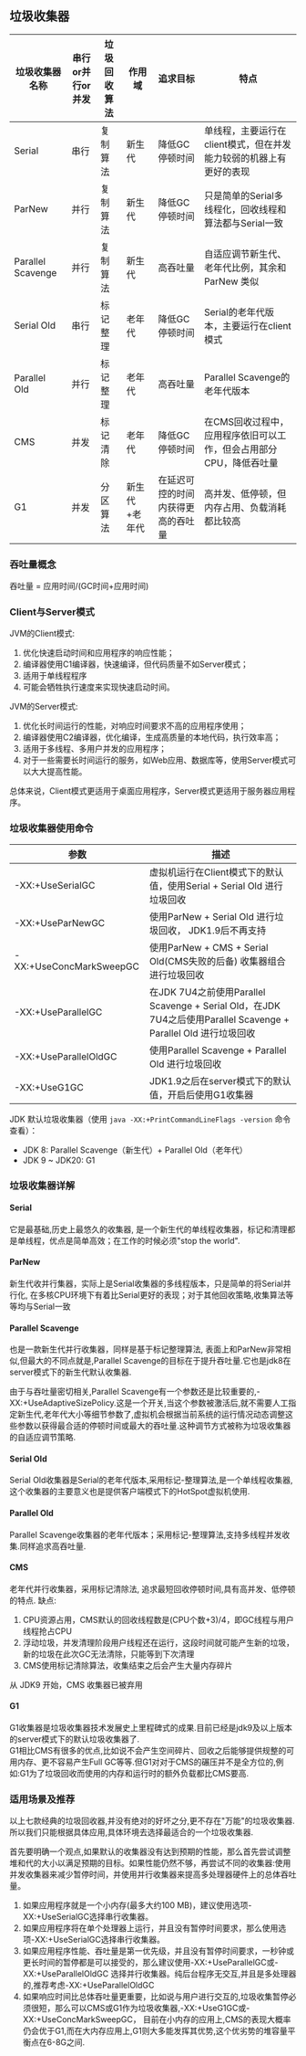 ## 垃圾收集器

| 垃圾收集器名称           | 串行or并行or并发 | 垃圾回收算法 | 作用域     | 追求目标              | 特点                                   |
|-------------------|------------|--------|---------|-------------------|--------------------------------------|
| Serial            | 串行         | 复制算法   | 新生代     | 降低GC停顿时间          | 单线程，主要运行在client模式，但在并发能力较弱的机器上有更好的表现 |
| ParNew            | 并行         | 复制算法   | 新生代     | 降低GC停顿时间          | 只是简单的Serial多线程化，回收线程和算法都与Serial一致    |
| Parallel Scavenge | 并行         | 复制算法   | 新生代     | 高吞吐量              | 自适应调节新生代、老年代比例，其余和 ParNew 类似         |
| Serial Old        | 串行         | 标记整理   | 老年代     | 降低GC停顿时间          | Serial的老年代版本，主要运行在client模式           |
| Parallel Old      | 并行         | 标记整理   | 老年代     | 高吞吐量              | Parallel Scavenge的老年代版本              |
| CMS               | 并发         | 标记清除   | 老年代     | 降低GC停顿时间          | 在CMS回收过程中，应用程序依旧可以工作，但会占用部分CPU，降低吞吐量 |
| G1                | 并发         | 分区算法   | 新生代+老年代 | 在延迟可控的时间内获得更高的吞吐量 | 高并发、低停顿，但内存占用、负载消耗都比较高               |
### 吞吐量概念

吞吐量 = 应用时间/(GC时间+应用时间)

### Client与Server模式 

JVM的Client模式:
   1. 优化快速启动时间和应用程序的响应性能；
   2. 编译器使用C1编译器，快速编译，但代码质量不如Server模式；
   3. 适用于单线程程序
   4. 可能会牺牲执行速度来实现快速启动时间。

JVM的Server模式:
   1. 优化长时间运行的性能，对响应时间要求不高的应用程序使用；
   2. 编译器使用C2编译器，优化编译，生成高质量的本地代码，执行效率高；
   3. 适用于多线程、多用户并发的应用程序；
   4. 对于一些需要长时间运行的服务，如Web应用、数据库等，使用Server模式可以大大提高性能。

总体来说，Client模式更适用于桌面应用程序，Server模式更适用于服务器应用程序。


### 垃圾收集器使用命令

| 参数                      | 描述                                                                                             |
|-------------------------|------------------------------------------------------------------------------------------------|
| -XX:+UseSerialGC        | 虚拟机运行在Client模式下的默认值，使用Serial + Serial Old 进行垃圾回收                                               |
| -XX:+UseParNewGC        | 使用ParNew + Serial Old 进行垃圾回收， JDK1.9后不再支持                                                      |
| -XX:+UseConcMarkSweepGC | 使用ParNew + CMS + Serial Old(CMS失败的后备) 收集器组合进行垃圾回收                                              |
| -XX:+UseParallelGC      | 在JDK 7U4之前使用Parallel Scavenge + Serial Old，在JDK 7U4之后使用Parallel Scavenge + Parallel Old 进行垃圾回收 |
| -XX:+UseParallelOldGC   | 使用Parallel Scavenge + Parallel Old 进行垃圾回收                                                      |
| -XX:+UseG1GC            | JDK1.9之后在server模式下的默认值，开启后使用G1收集器                                                              |

JDK 默认垃圾收集器（使用 `java -XX:+PrintCommandLineFlags -version` 命令查看）：

- JDK 8: Parallel Scavenge（新生代）+ Parallel Old（老年代）
- JDK 9 ~ JDK20: G1


### 垃圾收集器详解

#### Serial
它是最基础,历史上最悠久的收集器, 是一个新生代的单线程收集器，标记和清理都是单线程，优点是简单高效；在工作的时候必须"stop the world".

#### ParNew
新生代收并行集器，实际上是Serial收集器的多线程版本，只是简单的将Serial并行化, 在多核CPU环境下有着比Serial更好的表现；对于其他回收策略,收集算法等等均与Serial一致

#### Parallel Scavenge
也是一款新生代并行收集器，同样是基于标记整理算法, 表面上和ParNew非常相似,但最大的不同点就是,Parallel Scavenge的目标在于提升吞吐量.它也是jdk8在server模式下的新生代默认收集器.

由于与吞吐量密切相关,Parallel Scavenge有一个参数还是比较重要的,-XX:+UseAdaptiveSizePolicy.这是一个开关,当这个参数被激活后,就不需要人工指定新生代,老年代大小等细节参数了,虚拟机会根据当前系统的运行情况动态调整这些参数以获得最合适的停顿时间或最大的吞吐量.这种调节方式被称为垃圾收集器的自适应调节策略.

#### Serial Old
Serial Old收集器是Serial的老年代版本,采用标记-整理算法,是一个单线程收集器,这个收集器的主要意义也是提供客户端模式下的HotSpot虚拟机使用.

#### Parallel Old
Parallel Scavenge收集器的老年代版本；采用标记-整理算法,支持多线程并发收集.同样追求高吞吐量.

#### CMS
老年代并行收集器，采用标记清除法, 追求最短回收停顿时间,具有高并发、低停顿的特点.
缺点:  
1. CPU资源占用，CMS默认的回收线程数是(CPU个数+3)/4，即GC线程与用户线程抢占CPU
2. 浮动垃圾，并发清理阶段用户线程还在运行，这段时间就可能产生新的垃圾，新的垃圾在此次GC无法清除，只能等到下次清理
3. CMS使用标记清除算法，收集结束之后会产生大量内存碎片

从 JDK9 开始，CMS 收集器已被弃用

#### G1
G1收集器是垃圾收集器技术发展史上里程碑式的成果.目前已经是jdk9及以上版本的server模式下的默认垃圾收集器了.  
G1相比CMS有很多的优点,比如说不会产生空间碎片、回收之后能够提供规整的可用内存、更不容易产生Full GC等等.但G1对对于CMS的碾压并不是全方位的,例如:G1为了垃圾回收而使用的内存和运行时的额外负载都比CMS要高.

### 适用场景及推荐
以上七款经典的垃圾回收器,并没有绝对的好坏之分,更不存在"万能"的垃圾收集器.所以我们只能根据具体应用,具体环境去选择最适合的一个垃圾收集器.

首先要明确一个观点,如果默认的收集器没有达到预期的性能，那么首先尝试调整堆和代的大小以满足预期的目标。如果性能仍然不够，再尝试不同的收集器:使用并发收集器来减少暂停时间，并使用并行收集器来提高多处理器硬件上的总体吞吐量。

1. 如果应用程序就是一个小内存(最多大约100 MB)，建议使用选项-XX:+UseSerialGC选择串行收集器。
2. 如果应用程序将在单个处理器上运行，并且没有暂停时间要求，那么使用选项-XX:+UseSerialGC选择串行收集器。
3. 如果应用程序性能、吞吐量是第一优先级，并且没有暂停时间要求，一秒钟或更长时间的暂停都是可以接受的，那么建议使用-XX:+UseParallelGC或-XX:+UseParallelOldGC 选择并行收集器。纯后台程序无交互,并且是多处理器的,推荐考虑-XX:+UseParallelOldGC
4. 如果响应时间比总体吞吐量更重要，比如说与用户进行交互的,垃圾收集暂停必须很短，那么可以CMS或G1作为垃圾收集器,-XX:+UseG1GC或-XX:+UseConcMarkSweepGC，
目前在小内存的应用上,CMS的表现大概率仍会优于G1,而在大内存应用上,G1则大多能发挥其优势,这个优劣势的堆容量平衡点在6-8G之间.
